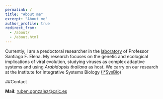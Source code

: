 ```yaml
---
permalink: /
title: "About me"
excerpt: "About me"
author_profile: true
redirect_from: 
  - /about/
  - /about.html
---
```


Currently, I am a predoctoral researcher in the [laboratory](https://sfelenalab.csic.es) of Professor Santiago F. Elena. My research focuses on the genetic and ecological implications of viral evolution, studying viruses as complex adaptive systems and using *Arabidopsis thaliana* as host. We carry on our research at the Institute for Integrative Systems Biology [(I²SysBio)](https://www.uv.es/institute-integrative-systems-biology-i2sysbio/en/institute-integrative-systems-biology-i-sysbio.html) 

##Contact

**Mail**: ruben.gonzalez@csic.es

